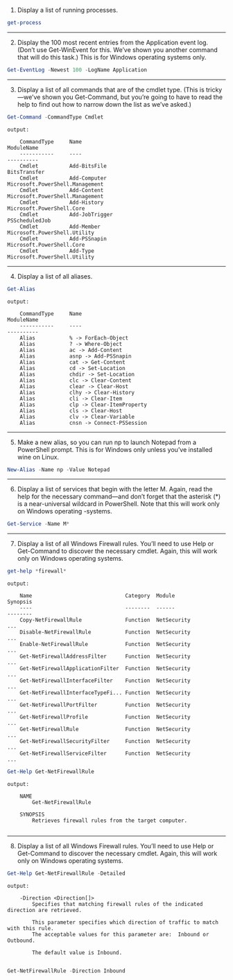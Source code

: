 1) Display a list of running processes.
```powershell
get-process
```
----------
2) Display the 100 most recent entries from the Application event log. (Don’t use Get-WinEvent for this. We’ve shown you another command that will do this task.) This is for Windows operating systems only.
```powershell
Get-EventLog -Newest 100 -LogName Application
```
----------

3) Display a list of all commands that are of the cmdlet type. (This is tricky—we’ve shown you Get-Command, but you’re going to have to read the help to find out how to narrow down the list as we’ve asked.)
```powershell
Get-Command -CommandType Cmdlet
```
`output:`
```
    CommandType     Name                                               ModuleName
    -----------     ----                                               ----------
    Cmdlet          Add-BitsFile                                       BitsTransfer
    Cmdlet          Add-Computer                                       Microsoft.PowerShell.Management
    Cmdlet          Add-Content                                        Microsoft.PowerShell.Management
    Cmdlet          Add-History                                        Microsoft.PowerShell.Core
    Cmdlet          Add-JobTrigger                                     PSScheduledJob
    Cmdlet          Add-Member                                         Microsoft.PowerShell.Utility
    Cmdlet          Add-PSSnapin                                       Microsoft.PowerShell.Core
    Cmdlet          Add-Type                                           Microsoft.PowerShell.Utility
```
----------

4) Display a list of all aliases.
```powershell
Get-Alias
```
`output:`
```
    CommandType     Name                                               ModuleName
    -----------     ----                                               ----------
    Alias           % -> ForEach-Object
    Alias           ? -> Where-Object
    Alias           ac -> Add-Content
    Alias           asnp -> Add-PSSnapin
    Alias           cat -> Get-Content
    Alias           cd -> Set-Location
    Alias           chdir -> Set-Location
    Alias           clc -> Clear-Content
    Alias           clear -> Clear-Host
    Alias           clhy -> Clear-History
    Alias           cli -> Clear-Item
    Alias           clp -> Clear-ItemProperty
    Alias           cls -> Clear-Host
    Alias           clv -> Clear-Variable
    Alias           cnsn -> Connect-PSSession
```
----------

5) Make a new alias, so you can run np to launch Notepad from a PowerShell prompt. This is for Windows only unless you’ve installed wine on Linux.
```powershell
New-Alias -Name np -Value Notepad
```
----------

6) Display a list of services that begin with the letter M. Again, read the help for the necessary command—and don’t forget that the asterisk (*) is a near-universal wildcard in PowerShell. Note that this will work only on Windows operating -systems.
```powershell
Get-Service -Name M*
```
----------

7) Display a list of all Windows Firewall rules. You’ll need to use Help or Get-Command to discover the necessary cmdlet. Again, this will work only on Windows operating systems.
```powershell
get-help *firewall*
```
`output:`
```
    Name                              Category  Module                    Synopsis
    ----                              --------  ------                    --------
    Copy-NetFirewallRule              Function  NetSecurity               ...
    Disable-NetFirewallRule           Function  NetSecurity               ...
    Enable-NetFirewallRule            Function  NetSecurity               ...
    Get-NetFirewallAddressFilter      Function  NetSecurity               ...
    Get-NetFirewallApplicationFilter  Function  NetSecurity               ...
    Get-NetFirewallInterfaceFilter    Function  NetSecurity               ...
    Get-NetFirewallInterfaceTypeFi... Function  NetSecurity               ...
    Get-NetFirewallPortFilter         Function  NetSecurity               ...
    Get-NetFirewallProfile            Function  NetSecurity               ...
    Get-NetFirewallRule               Function  NetSecurity               ...
    Get-NetFirewallSecurityFilter     Function  NetSecurity               ...
    Get-NetFirewallServiceFilter      Function  NetSecurity               ...
```
```powershell
Get-Help Get-NetFirewallRule
```
`output:`
```
    NAME
        Get-NetFirewallRule

    SYNOPSIS
        Retrieves firewall rules from the target computer.


```
----------

8) Display a list of all Windows Firewall rules. You’ll need to use Help or Get-Command to discover the necessary cmdlet. Again, this will work only on Windows operating systems.
```powershell
Get-Help Get-NetFirewallRule -Detailed
```
`output:`
```
    -Direction <Direction[]>
        Specifies that matching firewall rules of the indicated direction are retrieved.
                                    
        This parameter specifies which direction of traffic to match with this rule.
        The acceptable values for this parameter are:  Inbound or Outbound.

        The default value is Inbound.


```
```powershell
Get-NetFirewallRule -Direction Inbound
```